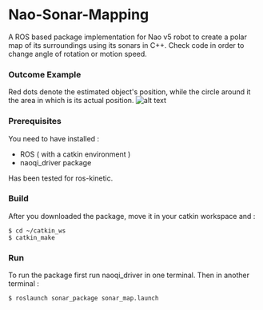 # Nao-Sonar-Mapping

A ROS based package implementation for Nao v5 robot to create a polar map of its surroundings using its sonars in C++.
Check code in order to change angle of rotation or motion speed.

### Outcome Example
Red dots denote the estimated object's position, while the circle around it the area in which is its actual position.
![alt text](https://github.com/NekSfiris/Nao-Sonar-Mapping/blob/master/presentation%20Embedded/Image_screenshot_08.12.2017.png)

### Prerequisites

You need to have installed :
* ROS ( with a catkin environment )
* naoqi_driver package

Has been tested for ros-kinetic.

### Build

After you downloaded the package, move it in your catkin workspace and :
```
$ cd ~/catkin_ws
$ catkin_make
```

### Run

To run the package first run naoqi_driver in one terminal.
Then in another terminal : 
```
$ roslaunch sonar_package sonar_map.launch
```
